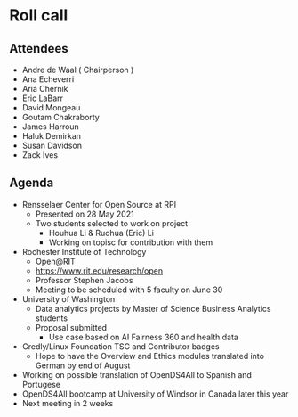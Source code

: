 # Roll call
## Attendees

- Andre de Waal ( Chairperson )
- Ana Echeverri
- Aria Chernik
- Eric LaBarr
- David Mongeau
- Goutam Chakraborty
- James Harroun
- Haluk Demirkan
- Susan Davidson
- Zack Ives

## Agenda

- Rensselaer Center for Open Source at RPI 
  - Presented on 28 May 2021
  - Two students selected to work on project
    - Houhua Li & Ruohua (Eric) Li
    - Working on topisc for contribution with them
- Rochester Institute of Technology
  - Open@RIT
  - https://www.rit.edu/research/open
  - Professor Stephen Jacobs
  - Meeting to be scheduled with 5 faculty on June 30
- University of Washington
  - Data analytics projects by Master of Science Business Analytics students
  - Proposal submitted 
    - Use case based on AI Fairness 360 and health data
- Credly/Linux Foundation TSC and Contributor badges
  - Hope to have the Overview and Ethics modules translated into German by end of August
- Working on possible translation of OpenDS4All to Spanish and Portugese
- OpenDS4All bootcamp at University of Windsor in Canada later this year
- Next meeting in 2 weeks
